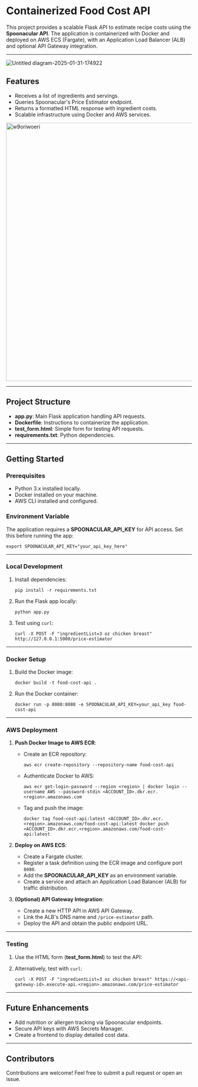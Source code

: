 **Containerized Food Cost API**
===============================

This project provides a scalable Flask API to estimate recipe costs using the **Spoonacular API**. The application is containerized with Docker and deployed on AWS ECS (Fargate), with an Application Load Balancer (ALB) and optional API Gateway integration.

* * * * *
![Untitled diagram-2025-01-31-174922](https://github.com/user-attachments/assets/97c45f22-7c56-4a1c-9f63-04ffa62b9517)


**Features**
------------

-   Receives a list of ingredients and servings.
-   Queries Spoonacular's Price Estimator endpoint.
-   Returns a formatted HTML response with ingredient costs.
-   Scalable infrastructure using Docker and AWS services.

<img width="701" alt="w9oriwoeri" src="https://github.com/user-attachments/assets/04a0fe69-fab3-4de5-babe-37b4a59d7275" />

* * * * *

**Project Structure**
---------------------

-   **app.py**: Main Flask application handling API requests.
-   **Dockerfile**: Instructions to containerize the application.
-   **test_form.html**: Simple form for testing API requests.
-   **requirements.txt**: Python dependencies.

* * * * *

**Getting Started**
-------------------

### **Prerequisites**

-   Python 3.x installed locally.
-   Docker installed on your machine.
-   AWS CLI installed and configured.

### **Environment Variable**

The application requires a **SPOONACULAR_API_KEY** for API access. Set this before running the app:


`export SPOONACULAR_API_KEY="your_api_key_here"`

* * * * *

### **Local Development**

1.  Install dependencies:

    `pip install -r requirements.txt`

2.  Run the Flask app locally:

    `python app.py`

3.  Test using `curl`:

    `curl -X POST -F "ingredientList=3 oz chicken breast" http://127.0.0.1:5000/price-estimator`

* * * * *

### **Docker Setup**

1.  Build the Docker image:

    `docker build -t food-cost-api .`

2.  Run the Docker container:

    `docker run -p 8080:8080 -e SPOONACULAR_API_KEY=your_api_key food-cost-api`

* * * * *

### **AWS Deployment**

1.  **Push Docker Image to AWS ECR**:

    -   Create an ECR repository:

        `aws ecr create-repository --repository-name food-cost-api`

    -   Authenticate Docker to AWS:

        `aws ecr get-login-password --region <region> | docker login --username AWS --password-stdin <ACCOUNT_ID>.dkr.ecr.<region>.amazonaws.com`

    -   Tag and push the image:

        `docker tag food-cost-api:latest <ACCOUNT_ID>.dkr.ecr.<region>.amazonaws.com/food-cost-api:latest
        docker push <ACCOUNT_ID>.dkr.ecr.<region>.amazonaws.com/food-cost-api:latest`

2.  **Deploy on AWS ECS**:

    -   Create a Fargate cluster.
    -   Register a task definition using the ECR image and configure port `8080`.
    -   Add the **SPOONACULAR_API_KEY** as an environment variable.
    -   Create a service and attach an Application Load Balancer (ALB) for traffic distribution.
3.  **(Optional) API Gateway Integration**:

    -   Create a new HTTP API in AWS API Gateway.
    -   Link the ALB's DNS name and `/price-estimator` path.
    -   Deploy the API and obtain the public endpoint URL.

* * * * *

### **Testing**

1.  Use the HTML form (**test_form.html**) to test the API:

2.  Alternatively, test with `curl`:

    `curl -X POST -F "ingredientList=3 oz chicken breast" https://<api-gateway-id>.execute-api.<region>.amazonaws.com/price-estimator`

* * * * *

**Future Enhancements**
-----------------------

-   Add nutrition or allergen tracking via Spoonacular endpoints.
-   Secure API keys with AWS Secrets Manager.
-   Create a frontend to display detailed cost data.

* * * * *

**Contributors**
----------------

Contributions are welcome! Feel free to submit a pull request or open an issue.
